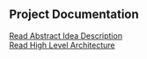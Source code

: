 ## Project Documentation

[Read Abstract Idea Description](https://docs.google.com/document/d/1mJU6oIjQp76e5YASu76I5sUuvUzleDVImQyahSMZous/edit#heading=h.53lskxbzvmlp)<br>
[Read High Level Architecture](https://docs.google.com/document/d/1VDCFxFmgPgT9OiqP5oUVcfp-srlTti-nhGkBmZqBRd8/edit#heading=h.5qf9boi59n89)
